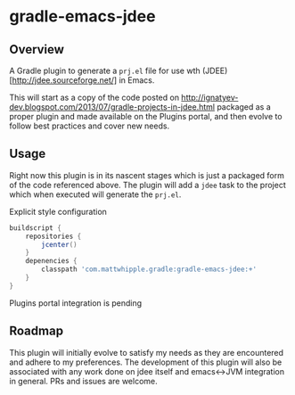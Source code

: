 gradle-emacs-jdee
===

Overview
---

A Gradle plugin to generate a `prj.el` file for use wth (JDEE)[http://jdee.sourceforge.net/] in Emacs.

This will start as a copy of the code posted on http://ignatyev-dev.blogspot.com/2013/07/gradle-projects-in-jdee.html packaged as a proper plugin and made available on the Plugins portal, and then evolve to follow best practices and cover new needs.

Usage
---
Right now this plugin is in its nascent stages which is just a packaged form of the code referenced above. The plugin will add a `jdee` task to the project which when executed will generate the `prj.el`.

Explicit style configuration
```groovy
buildscript {
	repositories {
		jcenter()
	}
	depenencies {
		classpath 'com.mattwhipple.gradle:gradle-emacs-jdee:+'
	}
}
```
Plugins portal integration is pending

Roadmap
---
This plugin will initially evolve to satisfy my needs as they are encountered and adhere to my preferences. The development of this plugin will also be associated with any work done on jdee itself and emacs<->JVM integration in general. PRs and issues are welcome.
